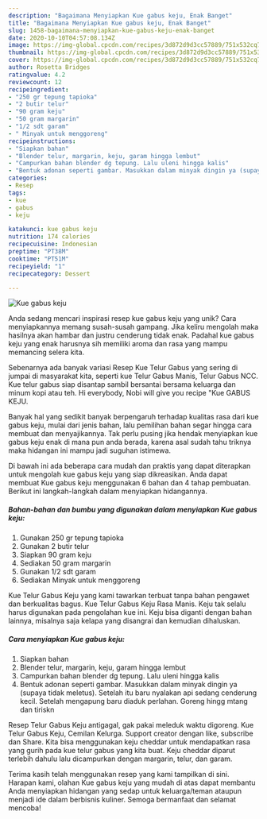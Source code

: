 ```yaml
---
description: "Bagaimana Menyiapkan Kue gabus keju, Enak Banget"
title: "Bagaimana Menyiapkan Kue gabus keju, Enak Banget"
slug: 1458-bagaimana-menyiapkan-kue-gabus-keju-enak-banget
date: 2020-10-10T04:57:08.134Z
image: https://img-global.cpcdn.com/recipes/3d872d9d3cc57889/751x532cq70/kue-gabus-keju-foto-resep-utama.jpg
thumbnail: https://img-global.cpcdn.com/recipes/3d872d9d3cc57889/751x532cq70/kue-gabus-keju-foto-resep-utama.jpg
cover: https://img-global.cpcdn.com/recipes/3d872d9d3cc57889/751x532cq70/kue-gabus-keju-foto-resep-utama.jpg
author: Rosetta Bridges
ratingvalue: 4.2
reviewcount: 12
recipeingredient:
- "250 gr tepung tapioka"
- "2 butir telur"
- "90 gram keju"
- "50 gram margarin"
- "1/2 sdt garam"
- " Minyak untuk menggoreng"
recipeinstructions:
- "Siapkan bahan"
- "Blender telur, margarin, keju, garam hingga lembut"
- "Campurkan bahan blender dg tepung. Lalu uleni hingga kalis"
- "Bentuk adonan seperti gambar. Masukkan dalam minyak dingin ya (supaya tidak meletus). Setelah itu baru nyalakan api sedang cenderung kecil. Setelah mengapung baru diaduk perlahan. Goreng hingg mtang dan tiriskn"
categories:
- Resep
tags:
- kue
- gabus
- keju

katakunci: kue gabus keju 
nutrition: 174 calories
recipecuisine: Indonesian
preptime: "PT38M"
cooktime: "PT51M"
recipeyield: "1"
recipecategory: Dessert

---
```



![Kue gabus keju](https://img-global.cpcdn.com/recipes/3d872d9d3cc57889/751x532cq70/kue-gabus-keju-foto-resep-utama.jpg)

Anda sedang mencari inspirasi resep kue gabus keju yang unik? Cara menyiapkannya memang susah-susah gampang. Jika keliru mengolah maka hasilnya akan hambar dan justru cenderung tidak enak. Padahal kue gabus keju yang enak harusnya sih memiliki aroma dan rasa yang mampu memancing selera kita.

Sebenarnya ada banyak variasi Resep Kue Telur Gabus yang sering di jumpai di masyarakat kita, seperti kue Telur Gabus Manis, Telur Gabus NCC. Kue telur gabus siap disantap sambil bersantai bersama keluarga dan minum kopi atau teh. Hi everybody, Nobi will give you recipe &#34;Kue GABUS KEJU.

Banyak hal yang sedikit banyak berpengaruh terhadap kualitas rasa dari kue gabus keju, mulai dari jenis bahan, lalu pemilihan bahan segar hingga cara membuat dan menyajikannya. Tak perlu pusing jika hendak menyiapkan kue gabus keju enak di mana pun anda berada, karena asal sudah tahu triknya maka hidangan ini mampu jadi suguhan istimewa.


Di bawah ini ada beberapa cara mudah dan praktis yang dapat diterapkan untuk mengolah kue gabus keju yang siap dikreasikan. Anda dapat membuat Kue gabus keju menggunakan 6 bahan dan 4 tahap pembuatan. Berikut ini langkah-langkah dalam menyiapkan hidangannya.

<!--inarticleads1-->

##### Bahan-bahan dan bumbu yang digunakan dalam menyiapkan Kue gabus keju:

1. Gunakan 250 gr tepung tapioka
1. Gunakan 2 butir telur
1. Siapkan 90 gram keju
1. Sediakan 50 gram margarin
1. Gunakan 1/2 sdt garam
1. Sediakan  Minyak untuk menggoreng


Kue Telur Gabus Keju yang kami tawarkan terbuat tanpa bahan pengawet dan berkualitas bagus. Kue Telur Gabus Keju Rasa Manis. Keju tak selalu harus digunakan pada pengolahan kue ini. Keju bisa diganti dengan bahan lainnya, misalnya saja kelapa yang disangrai dan kemudian dihaluskan. 

<!--inarticleads2-->

##### Cara menyiapkan Kue gabus keju:

1. Siapkan bahan
1. Blender telur, margarin, keju, garam hingga lembut
1. Campurkan bahan blender dg tepung. Lalu uleni hingga kalis
1. Bentuk adonan seperti gambar. Masukkan dalam minyak dingin ya (supaya tidak meletus). Setelah itu baru nyalakan api sedang cenderung kecil. Setelah mengapung baru diaduk perlahan. Goreng hingg mtang dan tiriskn


Resep Telur Gabus Keju antigagal, gak pakai meleduk waktu digoreng. Kue Telur Gabus Keju, Cemilan Kelurga. Support creator dengan like, subscribe dan Share. Kita bisa menggunakan keju cheddar untuk mendapatkan rasa yang gurih pada kue telur gabus yang kita buat. Keju cheddar diparut terlebih dahulu lalu dicampurkan dengan margarin, telur, dan garam. 

Terima kasih telah menggunakan resep yang kami tampilkan di sini. Harapan kami, olahan Kue gabus keju yang mudah di atas dapat membantu Anda menyiapkan hidangan yang sedap untuk keluarga/teman ataupun menjadi ide dalam berbisnis kuliner. Semoga bermanfaat dan selamat mencoba!
